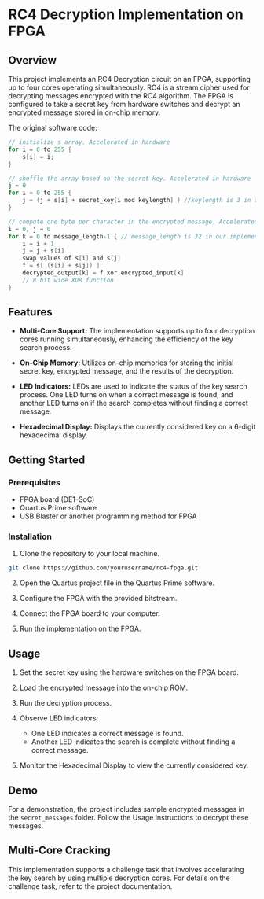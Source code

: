 # RC4 Decryption Implementation on FPGA

## Overview

This project implements an RC4 Decryption circuit on an FPGA, supporting up to four cores operating simultaneously. RC4 is a stream cipher used for decrypting messages encrypted with the RC4 algorithm. The FPGA is configured to take a secret key from hardware switches and decrypt an encrypted message stored in on-chip memory.

The original software code:
```c
// initialize s array. Accelerated in hardware
for i = 0 to 255 {
    s[i] = i;
}

// shuffle the array based on the secret key. Accelerated in hardware
j = 0
for i = 0 to 255 {
    j = (j + s[i] + secret_key[i mod keylength] ) //keylength is 3 in our impl. swap values of s[i] and s[j]
}

// compute one byte per character in the encrypted message. Accelerated in hardware
i = 0, j = 0
for k = 0 to message_length-1 { // message_length is 32 in our implementation
    i = i + 1
    j = j + s[i]
    swap values of s[i] and s[j]
    f = s[ (s[i] + s[j]) ]
    decrypted_output[k] = f xor encrypted_input[k]
    // 8 bit wide XOR function
}
```
## Features

- **Multi-Core Support:** The implementation supports up to four decryption cores running simultaneously, enhancing the efficiency of the key search process.

- **On-Chip Memory:** Utilizes on-chip memories for storing the initial secret key, encrypted message, and the results of the decryption.

- **LED Indicators:** LEDs are used to indicate the status of the key search process. One LED turns on when a correct message is found, and another LED turns on if the search completes without finding a correct message.

- **Hexadecimal Display:** Displays the currently considered key on a 6-digit hexadecimal display.

## Getting Started

### Prerequisites

- FPGA board (DE1-SoC)
- Quartus Prime software
- USB Blaster or another programming method for FPGA

### Installation

1. Clone the repository to your local machine.

```bash
git clone https://github.com/yourusername/rc4-fpga.git
```

2. Open the Quartus project file in the Quartus Prime software.

3. Configure the FPGA with the provided bitstream.

4. Connect the FPGA board to your computer.

5. Run the implementation on the FPGA.

## Usage

1. Set the secret key using the hardware switches on the FPGA board.

2. Load the encrypted message into the on-chip ROM.

3. Run the decryption process.

4. Observe LED indicators:
   - One LED indicates a correct message is found.
   - Another LED indicates the search is complete without finding a correct message.

5. Monitor the Hexadecimal Display to view the currently considered key.

## Demo

For a demonstration, the project includes sample encrypted messages in the `secret_messages` folder. Follow the Usage instructions to decrypt these messages.

## Multi-Core Cracking

This implementation supports a challenge task that involves accelerating the key search by using multiple decryption cores. For details on the challenge task, refer to the project documentation.
